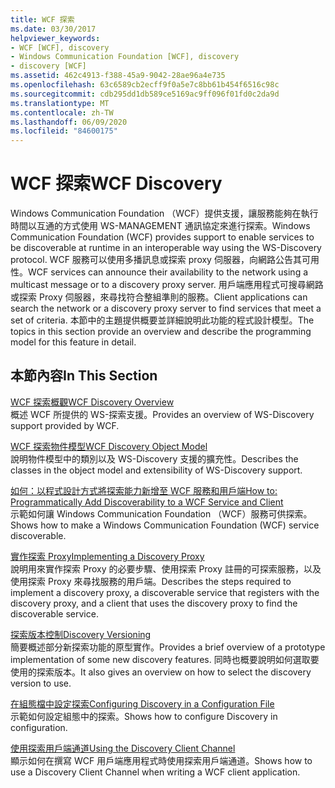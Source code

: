 ```yaml
---
title: WCF 探索
ms.date: 03/30/2017
helpviewer_keywords:
- WCF [WCF], discovery
- Windows Communication Foundation [WCF], discovery
- discovery [WCF]
ms.assetid: 462c4913-f388-45a9-9042-28ae96a4e735
ms.openlocfilehash: 63c6589cb2ecff9f0a5e7c8bb61b454f6516c98c
ms.sourcegitcommit: cdb295dd1db589ce5169ac9ff096f01fd0c2da9d
ms.translationtype: MT
ms.contentlocale: zh-TW
ms.lasthandoff: 06/09/2020
ms.locfileid: "84600175"
---
```

# <a name="wcf-discovery"></a><span data-ttu-id="96ffc-102">WCF 探索</span><span class="sxs-lookup"><span data-stu-id="96ffc-102">WCF Discovery</span></span>
<span data-ttu-id="96ffc-103">Windows Communication Foundation （WCF）提供支援，讓服務能夠在執行時間以互通的方式使用 WS-MANAGEMENT 通訊協定來進行探索。</span><span class="sxs-lookup"><span data-stu-id="96ffc-103">Windows Communication Foundation (WCF) provides support to enable services to be discoverable at runtime in an interoperable way using the WS-Discovery protocol.</span></span> <span data-ttu-id="96ffc-104">WCF 服務可以使用多播訊息或探索 proxy 伺服器，向網路公告其可用性。</span><span class="sxs-lookup"><span data-stu-id="96ffc-104">WCF services can announce their availability to the network using a multicast message or to a discovery proxy server.</span></span> <span data-ttu-id="96ffc-105">用戶端應用程式可搜尋網路或探索 Proxy 伺服器，來尋找符合整組準則的服務。</span><span class="sxs-lookup"><span data-stu-id="96ffc-105">Client applications can search the network or a discovery proxy server to find services that meet a set of criteria.</span></span> <span data-ttu-id="96ffc-106">本節中的主題提供概要並詳細說明此功能的程式設計模型。</span><span class="sxs-lookup"><span data-stu-id="96ffc-106">The topics in this section provide an overview and describe the programming model for this feature in detail.</span></span>  
  
## <a name="in-this-section"></a><span data-ttu-id="96ffc-107">本節內容</span><span class="sxs-lookup"><span data-stu-id="96ffc-107">In This Section</span></span>  
 [<span data-ttu-id="96ffc-108">WCF 探索概觀</span><span class="sxs-lookup"><span data-stu-id="96ffc-108">WCF Discovery Overview</span></span>](wcf-discovery-overview.md)  
 <span data-ttu-id="96ffc-109">概述 WCF 所提供的 WS-探索支援。</span><span class="sxs-lookup"><span data-stu-id="96ffc-109">Provides an overview of WS-Discovery support provided by WCF.</span></span>  
  
 [<span data-ttu-id="96ffc-110">WCF 探索物件模型</span><span class="sxs-lookup"><span data-stu-id="96ffc-110">WCF Discovery Object Model</span></span>](wcf-discovery-object-model.md)  
 <span data-ttu-id="96ffc-111">說明物件模型中的類別以及 WS-Discovery 支援的擴充性。</span><span class="sxs-lookup"><span data-stu-id="96ffc-111">Describes the classes in the object model and extensibility of WS-Discovery support.</span></span>  
  
 [<span data-ttu-id="96ffc-112">如何：以程式設計方式將探索能力新增至 WCF 服務和用戶端</span><span class="sxs-lookup"><span data-stu-id="96ffc-112">How to: Programmatically Add Discoverability to a WCF Service and Client</span></span>](how-to-programmatically-add-discoverability-to-a-wcf-service-and-client.md)  
 <span data-ttu-id="96ffc-113">示範如何讓 Windows Communication Foundation （WCF）服務可供探索。</span><span class="sxs-lookup"><span data-stu-id="96ffc-113">Shows how to make a Windows Communication Foundation (WCF) service discoverable.</span></span>  
  
 [<span data-ttu-id="96ffc-114">實作探索 Proxy</span><span class="sxs-lookup"><span data-stu-id="96ffc-114">Implementing a Discovery Proxy</span></span>](implementing-a-discovery-proxy.md)  
 <span data-ttu-id="96ffc-115">說明用來實作探索 Proxy 的必要步驟、使用探索 Proxy 註冊的可探索服務，以及使用探索 Proxy 來尋找服務的用戶端。</span><span class="sxs-lookup"><span data-stu-id="96ffc-115">Describes the steps required to implement a discovery proxy, a discoverable service that registers with the discovery proxy, and a client that uses the discovery proxy to find the discoverable service.</span></span>  
  
 [<span data-ttu-id="96ffc-116">探索版本控制</span><span class="sxs-lookup"><span data-stu-id="96ffc-116">Discovery Versioning</span></span>](discovery-versioning.md)  
 <span data-ttu-id="96ffc-117">簡要概述部分新探索功能的原型實作。</span><span class="sxs-lookup"><span data-stu-id="96ffc-117">Provides a brief overview of a prototype implementation of some new discovery features.</span></span> <span data-ttu-id="96ffc-118">同時也概要說明如何選取要使用的探索版本。</span><span class="sxs-lookup"><span data-stu-id="96ffc-118">It also gives an overview on how to select the discovery version to use.</span></span>  
  
 [<span data-ttu-id="96ffc-119">在組態檔中設定探索</span><span class="sxs-lookup"><span data-stu-id="96ffc-119">Configuring Discovery in a Configuration File</span></span>](configuring-discovery-in-a-configuration-file.md)  
 <span data-ttu-id="96ffc-120">示範如何設定組態中的探索。</span><span class="sxs-lookup"><span data-stu-id="96ffc-120">Shows how to configure Discovery in configuration.</span></span>  
  
 [<span data-ttu-id="96ffc-121">使用探索用戶端通道</span><span class="sxs-lookup"><span data-stu-id="96ffc-121">Using the Discovery Client Channel</span></span>](using-the-discovery-client-channel.md)  
 <span data-ttu-id="96ffc-122">顯示如何在撰寫 WCF 用戶端應用程式時使用探索用戶端通道。</span><span class="sxs-lookup"><span data-stu-id="96ffc-122">Shows how to use a Discovery Client Channel when writing a WCF client application.</span></span>
